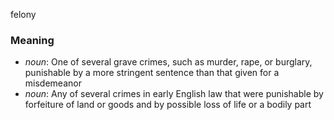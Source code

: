 felony
### Meaning
+ _noun_: One of several grave crimes, such as murder, rape, or burglary, punishable by a more stringent sentence than that given for a misdemeanor
+ _noun_: Any of several crimes in early English law that were punishable by forfeiture of land or goods and by possible loss of life or a bodily part
